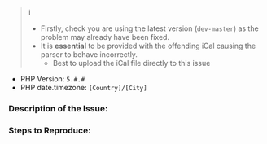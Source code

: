> :information_source:
> - Firstly, check you are using the latest version (`dev-master`) as the problem may already have been fixed.
> - It is **essential** to be provided with the offending iCal causing the parser to behave incorrectly.
>   - Best to upload the iCal file directly to this issue

- PHP Version: `5.#.#`
- PHP date.timezone: `[Country]/[City]`

### Description of the Issue:


### Steps to Reproduce:

